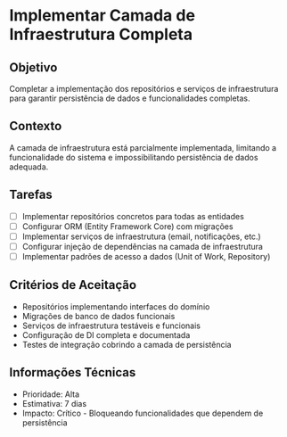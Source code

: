 # Implementar Camada de Infraestrutura Completa

## Objetivo

Completar a implementação dos repositórios e serviços de infraestrutura para garantir persistência de dados e funcionalidades completas.

## Contexto

A camada de infraestrutura está parcialmente implementada, limitando a funcionalidade do sistema e impossibilitando persistência de dados adequada.

## Tarefas

- [ ] Implementar repositórios concretos para todas as entidades
- [ ] Configurar ORM (Entity Framework Core) com migrações
- [ ] Implementar serviços de infraestrutura (email, notificações, etc.)
- [ ] Configurar injeção de dependências na camada de infraestrutura
- [ ] Implementar padrões de acesso a dados (Unit of Work, Repository)

## Critérios de Aceitação

- Repositórios implementando interfaces do domínio
- Migrações de banco de dados funcionais
- Serviços de infraestrutura testáveis e funcionais
- Configuração de DI completa e documentada
- Testes de integração cobrindo a camada de persistência

## Informações Técnicas

- Prioridade: Alta
- Estimativa: 7 dias
- Impacto: Crítico - Bloqueando funcionalidades que dependem de persistência
